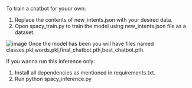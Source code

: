 To train a chatbot for youor own:
1. Replace the contents of new_intents.json with your desired data.
2. Open spacy_train.py to train the model using new_intents.json file as a dataset.


![image](https://github.com/user-attachments/assets/1afca348-82b7-4821-8de2-5eab0d6988d8)
Once the model has been you will have files named classes.pkl,words.pkl,final_chatbot.pth,best_chatbot.pth.

If you wanna run this inference only:
1. Install all dependencies as mentioned in requirements.txt.
2. Run python spacy_inference.py
